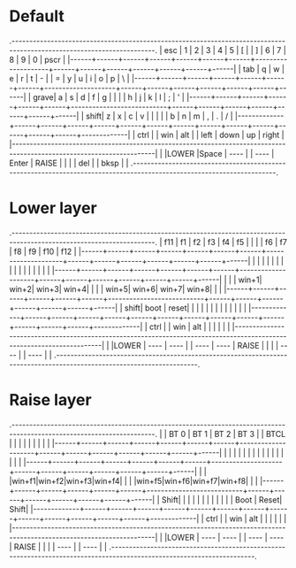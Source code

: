 # Default
.----------------------------------------------------------------------------------------------------------------------.
| esc  |   1  |   2  |   3  |   4  |   5  |  [   |                    |  ]   |   6  |   7  |   8  |   9  |   0  | pscr |
|------+------+------+------+------+------+------+--------------------+------+------+------+------+------+------+------|
| tab  |   q  |   w  |   e  |   r  |   t  |  -   |                    |  =   |   y  |   u  |   i  |   o  |   p  |  \   |
|------+------+------+------+------+------+------+--------------------+------+------+------+------+------+------+------|
| grave|   a  |   s  |   d  |   f  |   g  |      |                    |      |   h  |   j  |   k  |   l  |   ;  |  '   |
|------+------+------+------+------+------+---------------------------+------+------+------+------+------+------+------|
| shift|   z  |   x  |   c  |   v  |      |      |                    |      |   b  |   n  |   m  |   ,  |   .  |   /  |
|-------------+------+------+------+------+------+------+------+------+------+------+------+------+------+-------------|
| ctrl |      | win  | alt  |                                                              | left | down | up  | right |
|----------------------------------------------------------------------------------------------------------------------|
|                                  |LOWER |Space | ---- |      | ---- | Enter | RAISE |                                |
|                                                | del  |      | bksp |                                                |
.----------------------------------------------------------------------------------------------------------------------.

# Lower layer
.----------------------------------------------------------------------------------------------------------------------.
|  f11 |  f1  |  f2  |  f3  |  f4  |  f5  |      |                    |      |  f6  |  f7  |  f8  |  f9  |  f10 |  f12 |
|------+------+------+------+------+------+------+--------------------+------+------+------+------+------+------+------|
|      |      |      |      |      |      |      |                    |      |      |      |      |      |      |      |
|------+------+------+------+------+------+------+--------------------+------+------+------+------+------+------+------|
|      |      | win+1| win+2| win+3| win+4|      |                    |      | win+5| win+6| win+7| win+8|      |      |
|------+------+------+------+------+------+---------------------------+------+------+------+------+------+------+------|
| shift| boot | reset|      |      |      |      |                    |      |      |      |      |      |      |      |
|-------------+------+------+------+------+------+------+------+------+------+------+------+------+------+-------------|
| ctrl |      | win  | alt  |                                                              |      |      |      |      |
|----------------------------------------------------------------------------------------------------------------------|
|                                  |LOWER | ---- | ---- |      | ---- | ---- | RAISE |                                 |
|                                                | ---- |      | ---- |                                                |
.----------------------------------------------------------------------------------------------------------------------.


# Raise layer

.----------------------------------------------------------------------------------------------------------------------.
|      | BT 0 | BT 1 | BT 2 | BT 3 |      | BTCL |                    |      |      |      |      |      |      |      |
|------+------+------+------+------+------+------+--------------------+------+------+------+------+------+------+------|
|      |      |      |      |      |      |      |                    |      |      |      |      |      |      |      |
|------+------+------+------+------+------+------+--------------------+------+------+------+------+------+------+------|
|      |      |win+f1|win+f2|win+f3|win+f4|      |                    |      |win+f5|win+f6|win+f7|win+f8|      |      |
|------+------+------+------+------+------+---------------------------+------+------+------+------+------+------+------|
| Shift|      |      |      |      |      |      |                    |      |      |      |      | Boot | Reset| Shift|
|-------------+------+------+------+------+------+------+------+------+------+------+------+------+------+-------------|
| ctrl |      | win  | alt  |                                                              |      |      |      |      |
|----------------------------------------------------------------------------------------------------------------------|
|                                  |LOWER | ---- | ---- |      | ---- | ---- | RAISE |                                 |
|                                                | ---- |      | ---- |                                                |
.----------------------------------------------------------------------------------------------------------------------.

